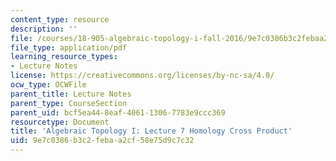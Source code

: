 ```yaml
---
content_type: resource
description: ''
file: /courses/18-905-algebraic-topology-i-fall-2016/9e7c0386b3c2febaa2cf58e75d9c7c32_MIT18_905F16_lec7.pdf
file_type: application/pdf
learning_resource_types:
- Lecture Notes
license: https://creativecommons.org/licenses/by-nc-sa/4.0/
ocw_type: OCWFile
parent_title: Lecture Notes
parent_type: CourseSection
parent_uid: bcf5ea44-8eaf-4061-1306-7783e9ccc369
resourcetype: Document
title: 'Algebraic Topology I: Lecture 7 Homology Cross Product'
uid: 9e7c0386-b3c2-feba-a2cf-58e75d9c7c32
---
```

